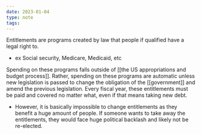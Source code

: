 ```yaml
---
date: 2023-01-04
type: note
tags:
---
```


Entitlements are programs created by law that people if qualified have a legal right to.
- ex Social security, Medicare, Medicaid, etc

Spending on these programs falls outside of [[the US appropriations and budget process]]. Rather, spending on these programs are automatic unless new legislation is passed to change the obligation of the [[government]] and amend the previous legislation. Every fiscal year, these entitlements must be paid and covered no matter what, even if that means taking new debt.
- However, it is basically impossible to change entitlements as they benefit a huge amount of people. If someone wants to take away the entitlements, they would face huge political backlash and likely not be re-elected.
